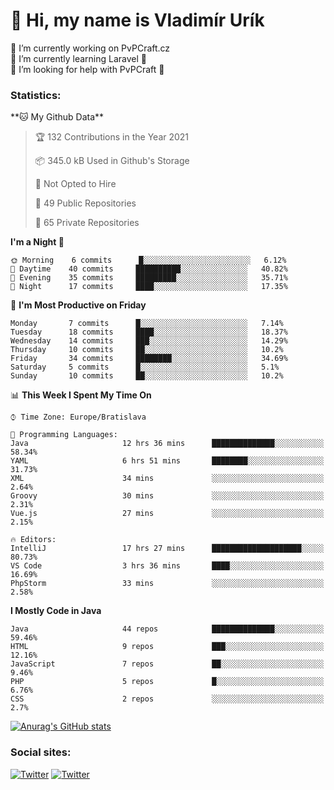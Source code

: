 <h1> 👋 Hi, my name is Vladimír Urík</h1>
<p>
 🔭 I’m currently working on PvPCraft.cz<br>
 🌱 I’m currently learning Laravel 💙<br>
 🤔 I’m looking for help with PvPCraft 💝<br>
</p>
<h3>Statistics:</h3>
<!--START_SECTION:waka-->
**🐱 My Github Data** 

> 🏆 132 Contributions in the Year 2021
 > 
> 📦 345.0 kB Used in Github's Storage 
 > 
> 🚫 Not Opted to Hire
 > 
> 📜 49 Public Repositories 
 > 
> 🔑 65 Private Repositories  
 > 
**I'm a Night 🦉** 

```text
🌞 Morning    6 commits      █░░░░░░░░░░░░░░░░░░░░░░░░   6.12% 
🌆 Daytime    40 commits     ██████████░░░░░░░░░░░░░░░   40.82% 
🌃 Evening    35 commits     █████████░░░░░░░░░░░░░░░░   35.71% 
🌙 Night      17 commits     ████░░░░░░░░░░░░░░░░░░░░░   17.35%

```
📅 **I'm Most Productive on Friday** 

```text
Monday       7 commits      █░░░░░░░░░░░░░░░░░░░░░░░░   7.14% 
Tuesday      18 commits     ████░░░░░░░░░░░░░░░░░░░░░   18.37% 
Wednesday    14 commits     ███░░░░░░░░░░░░░░░░░░░░░░   14.29% 
Thursday     10 commits     ██░░░░░░░░░░░░░░░░░░░░░░░   10.2% 
Friday       34 commits     ████████░░░░░░░░░░░░░░░░░   34.69% 
Saturday     5 commits      █░░░░░░░░░░░░░░░░░░░░░░░░   5.1% 
Sunday       10 commits     ██░░░░░░░░░░░░░░░░░░░░░░░   10.2%

```


📊 **This Week I Spent My Time On** 

```text
⌚︎ Time Zone: Europe/Bratislava

💬 Programming Languages: 
Java                     12 hrs 36 mins      ██████████████░░░░░░░░░░░   58.34% 
YAML                     6 hrs 51 mins       ████████░░░░░░░░░░░░░░░░░   31.73% 
XML                      34 mins             ░░░░░░░░░░░░░░░░░░░░░░░░░   2.64% 
Groovy                   30 mins             ░░░░░░░░░░░░░░░░░░░░░░░░░   2.31% 
Vue.js                   27 mins             ░░░░░░░░░░░░░░░░░░░░░░░░░   2.15%

🔥 Editors: 
IntelliJ                 17 hrs 27 mins      ████████████████████░░░░░   80.73% 
VS Code                  3 hrs 36 mins       ████░░░░░░░░░░░░░░░░░░░░░   16.69% 
PhpStorm                 33 mins             ░░░░░░░░░░░░░░░░░░░░░░░░░   2.58%

```

**I Mostly Code in Java** 

```text
Java                     44 repos            ██████████████░░░░░░░░░░░   59.46% 
HTML                     9 repos             ███░░░░░░░░░░░░░░░░░░░░░░   12.16% 
JavaScript               7 repos             ██░░░░░░░░░░░░░░░░░░░░░░░   9.46% 
PHP                      5 repos             █░░░░░░░░░░░░░░░░░░░░░░░░   6.76% 
CSS                      2 repos             ░░░░░░░░░░░░░░░░░░░░░░░░░   2.7%

```



<!--END_SECTION:waka-->

[![Anurag's GitHub stats](https://github-readme-stats.vercel.app/api?username=vladimir-urik)](https://github.com/anuraghazra/github-readme-stats)

<h3>Social sites:</h3>
<p><a href="https://twitter.com/GGGEDR" target="_blank"><img alt="Twitter" src="https://img.shields.io/badge/twitter-%231DA1F2.svg?&style=for-the-badge&logo=twitter&logoColor=white" /></a> <a href="https://www.reddit.com/user/GGGEDR" target="_blank"><img alt="Twitter" src="https://img.shields.io/badge/reddit-%23FE6262.svg?&style=for-the-badge&logo=reddit&logoColor=white" /></a>
</p>
